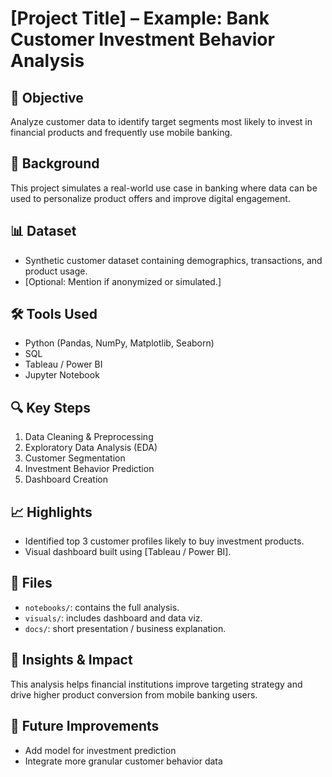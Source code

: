 # [Project Title] – Example: Bank Customer Investment Behavior Analysis

## 📌 Objective
Analyze customer data to identify target segments most likely to invest in financial products and frequently use mobile banking.

## 🧠 Background
This project simulates a real-world use case in banking where data can be used to personalize product offers and improve digital engagement.

## 📊 Dataset
- Synthetic customer dataset containing demographics, transactions, and product usage.
- [Optional: Mention if anonymized or simulated.]

## 🛠️ Tools Used
- Python (Pandas, NumPy, Matplotlib, Seaborn)
- SQL
- Tableau / Power BI
- Jupyter Notebook

## 🔍 Key Steps
1. Data Cleaning & Preprocessing
2. Exploratory Data Analysis (EDA)
3. Customer Segmentation
4. Investment Behavior Prediction
5. Dashboard Creation

## 📈 Highlights
- Identified top 3 customer profiles likely to buy investment products.
- Visual dashboard built using [Tableau / Power BI].

## 📁 Files
- `notebooks/`: contains the full analysis.
- `visuals/`: includes dashboard and data viz.
- `docs/`: short presentation / business explanation.

## 📣 Insights & Impact
This analysis helps financial institutions improve targeting strategy and drive higher product conversion from mobile banking users.

## 📌 Future Improvements
- Add model for investment prediction
- Integrate more granular customer behavior data
